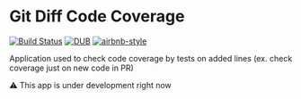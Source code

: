 # Git Diff Code Coverage

[![Build Status](https://travis-ci.org/EvgenyMahnovets/git-diff-code-coverage.svg?branch=master)](https://travis-ci.org/EvgenyMahnovets/git-diff-code-coverage)
[![DUB](https://img.shields.io/dub/l/vibe-d.svg)]()
[![airbnb-style](https://img.shields.io/badge/eslint-airbnb-4B32C3.svg)](https://github.com/airbnb/javascript)

Application used to check code coverage by tests on added lines (ex. check coverage just on new code in PR)

⚠️ This app is under development right now
